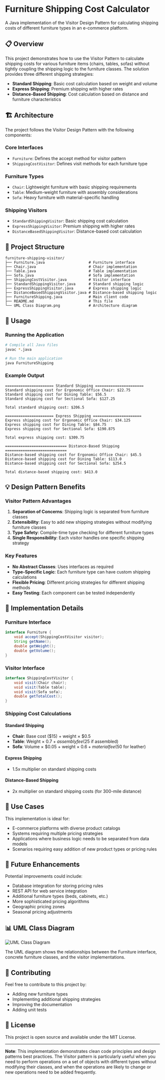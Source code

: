 # Furniture Shipping Cost Calculator

A Java implementation of the Visitor Design Pattern for calculating shipping costs of different furniture types in an e-commerce platform.

## 📋 Overview

This project demonstrates how to use the Visitor Pattern to calculate shipping costs for various furniture items (chairs, tables, sofas) without tightly coupling the shipping logic to the furniture classes. The solution provides three different shipping strategies:

- **Standard Shipping**: Basic cost calculation based on weight and volume
- **Express Shipping**: Premium shipping with higher rates
- **Distance-Based Shipping**: Cost calculation based on distance and furniture characteristics

## 🏗️ Architecture

The project follows the Visitor Design Pattern with the following components:

### Core Interfaces
- `Furniture`: Defines the accept method for visitor pattern
- `ShippingCostVisitor`: Defines visit methods for each furniture type

### Furniture Types
- `Chair`: Lightweight furniture with basic shipping requirements
- `Table`: Medium-weight furniture with assembly considerations
- `Sofa`: Heavy furniture with material-specific handling

### Shipping Visitors
- `StandardShippingVisitor`: Basic shipping cost calculation
- `ExpressShippingVisitor`: Premium shipping with higher rates
- `DistanceBasedShippingVisitor`: Distance-based cost calculation

## 📁 Project Structure

```
furniture-shipping-visitor/
├── Furniture.java                    # Furniture interface
├── Chair.java                        # Chair implementation
├── Table.java                        # Table implementation
├── Sofa.java                         # Sofa implementation
├── ShippingCostVisitor.java          # Visitor interface
├── StandardShippingVisitor.java      # Standard shipping logic
├── ExpressShippingVisitor.java       # Express shipping logic
├── DistanceBasedShippingVisitor.java # Distance-based shipping logic
├── FurnitureShipping.java            # Main client code
├── README.md                         # This file
└── UML Class Diagram.png             # Architecture diagram
```

## 🚀 Usage

### Running the Application

```bash
# Compile all Java files
javac *.java

# Run the main application
java FurnitureShipping
```

### Example Output

```
====================== Standard Shipping ======================
Standard shipping cost for Ergonomic Office Chair: $22.75
Standard shipping cost for Dining Table: $56.5
Standard shipping cost for Sectional Sofa: $127.25

Total standard shipping cost: $206.5

====================== Express Shipping ======================
Express shipping cost for Ergonomic Office Chair: $34.125
Express shipping cost for Dining Table: $84.75
Express shipping cost for Sectional Sofa: $190.875

Total express shipping cost: $309.75

============================ Distance-Based Shipping ============================
Distance-based shipping cost for Ergonomic Office Chair: $45.5
Distance-based shipping cost for Dining Table: $113.0
Distance-based shipping cost for Sectional Sofa: $254.5

Total distance-based shipping cost: $413.0
```

## 💡 Design Pattern Benefits

### Visitor Pattern Advantages
1. **Separation of Concerns**: Shipping logic is separated from furniture classes
2. **Extensibility**: Easy to add new shipping strategies without modifying furniture classes
3. **Type Safety**: Compile-time type checking for different furniture types
4. **Single Responsibility**: Each visitor handles one specific shipping strategy

### Key Features
- **No Abstract Classes**: Uses interfaces as required
- **Type-Specific Logic**: Each furniture type can have custom shipping calculations
- **Flexible Pricing**: Different pricing strategies for different shipping methods
- **Easy Testing**: Each component can be tested independently

## 🔧 Implementation Details

### Furniture Interface
```java
interface Furniture {
    void accept(ShippingCostVisitor visitor);
    String getName();
    double getWeight();
    double getVolume();
}
```

### Visitor Interface
```java
interface ShippingCostVisitor {
    void visit(Chair chair);
    void visit(Table table);
    void visit(Sofa sofa);
    double getTotalCost();
}
```

### Shipping Cost Calculations

#### Standard Shipping
- **Chair**: Base cost ($15) + weight × $0.5
- **Table**: Weight × $0.7 + assembly fee ($25 if assembled)
- **Sofa**: Volume × $0.05 + weight × $0.6 + material fee ($50 for leather)

#### Express Shipping
- 1.5x multiplier on standard shipping costs

#### Distance-Based Shipping
- 2x multiplier on standard shipping costs (for 300-mile distance)

## 🎯 Use Cases

This implementation is ideal for:
- E-commerce platforms with diverse product catalogs
- Systems requiring multiple pricing strategies
- Applications where business logic needs to be separated from data models
- Scenarios requiring easy addition of new product types or pricing rules

## 🔮 Future Enhancements

Potential improvements could include:
- Database integration for storing pricing rules
- REST API for web service integration
- Additional furniture types (beds, cabinets, etc.)
- More sophisticated pricing algorithms
- Geographic pricing zones
- Seasonal pricing adjustments

## 📊 UML Class Diagram

![UML Class Diagram](UML%20Class%20Diagram.png)

The UML diagram shows the relationships between the Furniture interface, concrete furniture classes, and the visitor implementations.

## 🤝 Contributing

Feel free to contribute to this project by:
- Adding new furniture types
- Implementing additional shipping strategies
- Improving the documentation
- Adding unit tests

## 📄 License

This project is open source and available under the MIT License.

---

**Note**: This implementation demonstrates clean code principles and design patterns best practices. The Visitor pattern is particularly useful when you need to perform operations on a set of objects with different types without modifying their classes, and when the operations are likely to change or new operations need to be added frequently.
